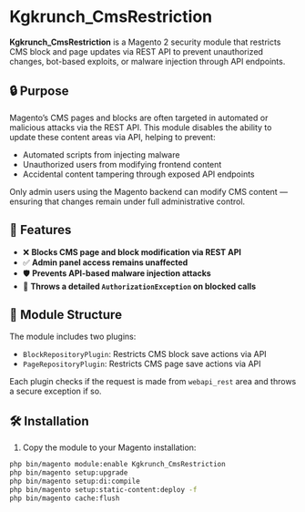 # Kgkrunch_CmsRestriction

**Kgkrunch_CmsRestriction** is a Magento 2 security module that restricts CMS block and page updates via REST API to prevent unauthorized changes, bot-based exploits, or malware injection through API endpoints.

## 🔒 Purpose

Magento’s CMS pages and blocks are often targeted in automated or malicious attacks via the REST API. This module disables the ability to update these content areas via API, helping to prevent:

- Automated scripts from injecting malware
- Unauthorized users from modifying frontend content
- Accidental content tampering through exposed API endpoints

Only admin users using the Magento backend can modify CMS content — ensuring that changes remain under full administrative control.

## 🚀 Features

- ❌ **Blocks CMS page and block modification via REST API**
- ✅ **Admin panel access remains unaffected**
- 🛡️ **Prevents API-based malware injection attacks**
- 🔐 **Throws a detailed `AuthorizationException` on blocked calls**

## 📂 Module Structure

The module includes two plugins:

- `BlockRepositoryPlugin`: Restricts CMS block save actions via API
- `PageRepositoryPlugin`: Restricts CMS page save actions via API

Each plugin checks if the request is made from `webapi_rest` area and throws a secure exception if so.

## 🛠️ Installation

1. Copy the module to your Magento installation:
```bash
php bin/magento module:enable Kgkrunch_CmsRestriction
php bin/magento setup:upgrade
php bin/magento setup:di:compile
php bin/magento setup:static-content:deploy -f
php bin/magento cache:flush
